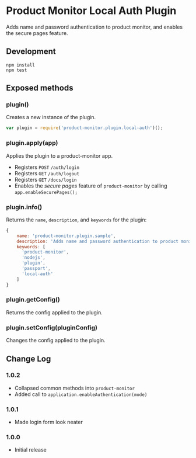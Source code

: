 # Product Monitor Local Auth Plugin
Adds name and password authentication to product monitor, and enables the secure pages feature.

## Development

```
npm install
npm test
```

## Exposed methods
### plugin()
Creates a new instance of the plugin.

```js
var plugin = require('product-monitor.plugin.local-auth')();
```

### plugin.apply(app)
Applies the plugin to a product-monitor app.
- Registers `POST` `/auth/login`
- Registers `GET` `/auth/logout`
- Registers `GET` `/docs/login`
- Enables the _secure pages_ feature of `product-monitor` by calling `app.enableSecurePages();`

### plugin.info()
Returns the `name`, `description`, and `keywords` for the plugin:

```js
{
    name: 'product-monitor.plugin.sample',
    description: 'Adds name and password authentication to product monitor, and enables the secure pages feature',
    keywords: [
      'product-monitor',
      'nodejs',
      'plugin',
      'passport',
      'local-auth'
    ]
}
```

### plugin.getConfig()
Returns the config applied to the plugin.

### plugin.setConfig(pluginConfig)
Changes the config applied to the plugin.

## Change Log
### 1.0.2
- Collapsed common methods into `product-monitor`
- Added call to `application.enableAuthentication(mode)`

### 1.0.1
- Made login form look neater

### 1.0.0
- Initial release
